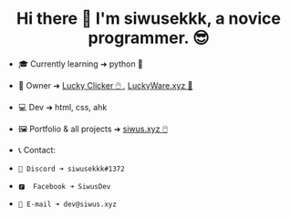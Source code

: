 <h1 align="center">
  Hi there 👋 I'm siwusekkk, a novice programmer. 😎
</h1>

- 🎓 Currently learning ➜ python 🐍

- 👑 Owner ➜ <a target="_blank" href="http://luckyclicker.pl" > Lucky Clicker 🖱️ </a>, <a target="_blank" href="http://siwus.xyz/luckyware.html" > LuckyWare.xyz 🔫 </a>

- 💻 Dev ➜ html, css, ahk

- 🖼️ Portfolio & all projects ➜ <a target="_blank" href="http://siwus.xyz" > siwus.xyz 🖱️ </a>

- 📞 Contact:
-     💭 Discord ➜ siwusekkk#1372
-     🅵  Facebook ➜ SiwusDev
-     📨 E-mail ➜ dev@siwus.xyz
